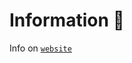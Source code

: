 # Information 📖

Info on [`website`](https://mcengine-website.github.io/essential/extension/teleport/)
